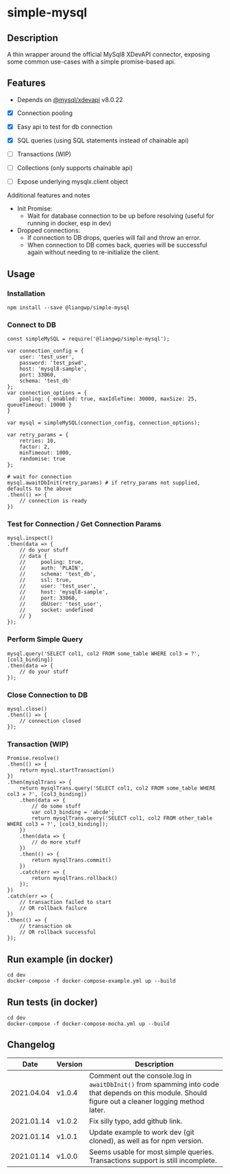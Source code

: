 # simple-mysql

## Description

A thin wrapper around the official MySql8 XDevAPI connector, exposing some common use-cases with a simple promise-based api.

## Features

* Depends on [@mysql/xdevapi](https://www.npmjs.com/package/@mysql/xdevapi) v8.0.22
* [x] Connection pooling
* [x] Easy api to test for db connection
* [x] SQL queries (using SQL statements instead of chainable api)
* [ ] Transactions (WIP)
* [ ] Collections (only supports chainable api)
* [ ] Expose underlying mysqlx.client object


Additional features and notes
* Init Promise:
    * Wait for database connection to be up before resolving (useful for running in docker, esp in dev)
* Dropped connections: 
    * If connection to DB drops, queries will fail and throw an error.
    * When connection to DB comes back, queries will be successful again without needing to re-initialize the client.

## Usage

### Installation

```
npm install --save @liangwp/simple-mysql
```

### Connect to DB
```
const simpleMySQL = require('@liangwp/simple-mysql');

var connection_config = {
    user: 'test_user',
    password: 'test_pswd',
    host: 'mysql8-sample',
    port: 33060,
    schema: 'test_db'
};
var connection_options = {
    pooling: { enabled: true, maxIdleTime: 30000, maxSize: 25, queueTimeout: 10000 }
}

var mysql = simpleMySQL(connection_config, connection_options);

var retry_params = {
    retries: 10,
    factor: 2,
    minTimeout: 1000,
    randomise: true
};

# wait for connection
mysql.awaitDbInit(retry_params) # if retry_params not supplied, defaults to the above
.then(() => {
    // connection is ready
})
```

### Test for Connection / Get Connection Params
```
mysql.inspect()
.then(data => {
    // do your stuff
    // data {
    //     pooling: true,
    //     auth: 'PLAIN',
    //     schema: 'test_db',
    //     ssl: true,
    //     user: 'test_user',
    //     host: 'mysql8-sample',
    //     port: 33060,
    //     dbUser: 'test_user',
    //     socket: undefined
    // }
});
```

### Perform Simple Query
```
mysql.query('SELECT col1, col2 FROM some_table WHERE col3 = ?', [col3_binding])
.then(data => {
    // do your stuff
});
```

### Close Connection to DB
```
mysql.close()
.then(() => {
    // connection closed
});
```

### Transaction (WIP)
```
Promise.resolve()
.then(() => {
    return mysql.startTransaction()
})
.then(mysqlTrans => {
    return mysqlTrans.query('SELECT col1, col2 FROM some_table WHERE col3 = ?', [col3_binding])
    .then(data => {
        // do some stuff
        var col3_binding = 'abcde';
        return mysqlTrans.query('SELECT col1, col2 FROM other_table WHERE col3 = ?', [col3_binding]);
    })
    .then(data => {
        // do more stuff
    })
    .then(() => {
        return mysqlTrans.commit()
    })
    .catch(err => {
        return mysqlTrans.rollback()
    });
})
.catch(err => {
    // transaction failed to start
    // OR rollback failure
})
.then(() => {
    // transaction ok
    // OR rollback successful
});
```

## Run example (in docker)

```
cd dev
docker-compose -f docker-compose-example.yml up --build
```

## Run tests (in docker)

```
cd dev
docker-compose -f docker-compose-mocha.yml up --build
```


## Changelog

| Date | Version | Description |
| ---- | ------------------|---------------------------------------------------------------------------------------- |
| 2021.04.04 | v1.0.4      | Comment out the console.log in `awaitDbInit()` from spamming into code that depends on this module. Should figure out a cleaner logging method later. |
| 2021.01.14 | v1.0.2      | Fix silly typo, add github link. |
| 2021.01.14 | v1.0.1      | Update example to work dev (git cloned), as well as for npm version. |
| 2021.01.14 | v1.0.0      | Seems usable for most simple queries. Transactions support is still incomplete. |
